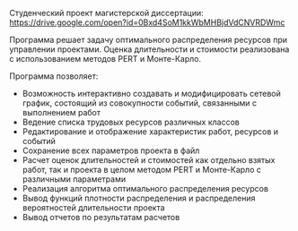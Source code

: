 Студенческий проект магистерской диссертации:
https://drive.google.com/open?id=0Bxd4SoM1kkWbMHBjdVdCNVRDWmc

Программа решает задачу оптимального распределения ресурсов при управлении проектами. 
Оценка длительности и стоимости реализована с использованием методов PERT и Монте-Карло.

Программа позволяет:
- Возможность интерактивно создавать и модифицировать сетевой график, состоящий из совокупности событий, связанными с выполнением работ 
- Ведение списка трудовых ресурсов различных классов
- Редактирование и отображение характеристик работ, ресурсов и событий
- Сохранение всех параметров проекта в файл
- Расчет оценок длительностей и стоимостей как отдельно взятых работ, так и проекта в целом методом PERT и Монте-Карло с различными параметрами
- Реализация алгоритма оптимального распределения ресурсов
- Вывод функций плотности распределения и распределения вероятностей длительности проекта
- Вывод отчетов по результатам расчетов

